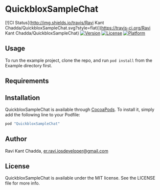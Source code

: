 # QuickbloxSampleChat

[![CI Status](http://img.shields.io/travis/Ravi Kant Chadda/QuickbloxSampleChat.svg?style=flat)](https://travis-ci.org/Ravi Kant Chadda/QuickbloxSampleChat)
[![Version](https://img.shields.io/cocoapods/v/QuickbloxSampleChat.svg?style=flat)](http://cocoapods.org/pods/QuickbloxSampleChat)
[![License](https://img.shields.io/cocoapods/l/QuickbloxSampleChat.svg?style=flat)](http://cocoapods.org/pods/QuickbloxSampleChat)
[![Platform](https://img.shields.io/cocoapods/p/QuickbloxSampleChat.svg?style=flat)](http://cocoapods.org/pods/QuickbloxSampleChat)

## Usage

To run the example project, clone the repo, and run `pod install` from the Example directory first.

## Requirements

## Installation

QuickbloxSampleChat is available through [CocoaPods](http://cocoapods.org). To install
it, simply add the following line to your Podfile:

```ruby
pod "QuickbloxSampleChat"
```

## Author

Ravi Kant Chadda, er.ravi.iosdeveloper@gmail.com

## License

QuickbloxSampleChat is available under the MIT license. See the LICENSE file for more info.
